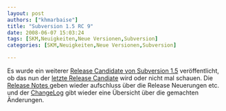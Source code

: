 ```yaml
---
layout: post
authors: ["khmarbaise"]
title: "Subversion 1.5 RC 9"
date: 2008-06-07 15:03:24
tags: [SKM,Neuigkeiten,Neue Versionen,Subversion]
categories: [SKM,Neuigkeiten,Neue Versionen,Subversion]

---
```

Es wurde ein weiterer [Release Candidate von Subversion 1.5](http://subversion.tigris.org/servlets/NewsItemView?newsItemID=2124 "Release Candidate von Subversion 1.5") 
veröffentlicht, ob das nun der [letzte Release Candiate](http://subversion.tigris.org/servlets/ReadMsg?list=dev&msgNo=139800 "letzte Release Candiate") wird 
oder nicht mal schauen. 
Die [Release Notes ](http://subversion.tigris.org/svn_1.5_releasenotes.html "Release Notes ")geben wieder aufschluss über die Release Neuerungen etc. und der 
[ChangeLog](http://svn.collab.net/repos/svn/tags/1.5.0-rc9/CHANGES "ChangeLog") gibt wieder eine Übersicht über die gemachten Änderungen.
